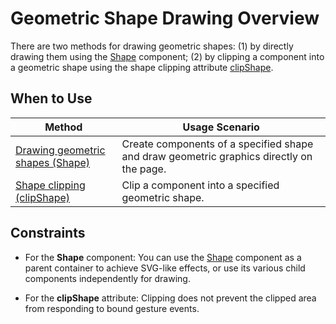 # Geometric Shape Drawing Overview

There are two methods for drawing geometric shapes: (1) by directly drawing them using the [Shape](../reference/apis-arkui/arkui-ts/ts-drawing-components-shape.md) component; (2) by clipping a component into a geometric shape using the shape clipping attribute [clipShape](../reference/apis-arkui/arkui-ts/ts-universal-attributes-sharp-clipping.md#clipshape12).

## When to Use

| Method|Usage Scenario |
| ----------| ----------------------------------- |
| [Drawing geometric shapes (Shape)](arkts-geometric-shape-drawing.md)| Create components of a specified shape and draw geometric graphics directly on the page.|
| [Shape clipping (clipShape)](arkts-clip-shape.md)| Clip a component into a specified geometric shape.|

## Constraints

* For the **Shape** component: You can use the [Shape](../reference/apis-arkui/arkui-ts/ts-drawing-components-shape.md) component as a parent container to achieve SVG-like effects, or use its various child components independently for drawing.

* For the **clipShape** attribute: Clipping does not prevent the clipped area from responding to bound gesture events.
